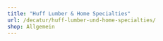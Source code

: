 ```yaml
---
title: "Huff Lumber & Home Specialties"
url: /decatur/huff-lumber-und-home-specialties/
shop: Allgemein
---
```

